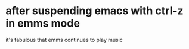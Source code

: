 # after suspending emacs with ctrl-z in **emms mode**
it's fabulous that emms continues to play music
